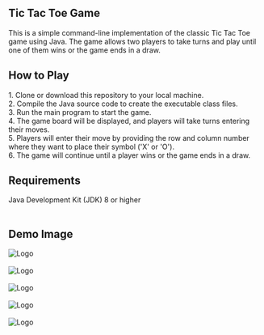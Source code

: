 <H2>Tic Tac Toe Game</H2>

This is a simple command-line implementation of the classic Tic Tac Toe game using Java. The game allows two players to take turns and play until one of them wins or the game ends in a draw.
 <br/>
     
<h2>How to Play</h2> 
1. Clone or download this repository to your local machine.  <br/>
2. Compile the Java source code to create the executable class files.  <br/>
3. Run the main program to start the game.  <br/>
4. The game board will be displayed, and players will take turns entering their moves.  <br/>
5. Players will enter their move by providing the row and column number where they want to place their symbol ('X' or 'O').  <br/>
6. The game will continue until a player wins or the game ends in a draw.  <br/>

<h2>Requirements</h2> 
Java Development Kit (JDK) 8 or higher  <br/>
 <br/>
  <h2>Demo Image</h2> 
 <img src="https://github.com/Amit0841/TicTacToe/assets/115461383/a18f9ec8-cfb3-4da4-8c4f-f31f3a2a739c" alt="Logo" >
 <br/>
  <br/>
 <img src="https://github.com/Amit0841/TicTacToe/assets/115461383/d192ed97-e739-4a62-a2cb-827a898b8762" alt="Logo" >
  <br/>
   <br/>
 <img src="https://github.com/Amit0841/TicTacToe/assets/115461383/2ea27768-6df4-4c22-a7c9-87e6cd50cfb4" alt="Logo" >
  <br/>
   <br/>
  <img src="https://github.com/Amit0841/TicTacToe/assets/115461383/c51fa364-620a-48c4-8847-77a0edf89756" alt="Logo" >
   <br/>
    <br/>
   <img src="https://github.com/Amit0841/TicTacToe/assets/115461383/9a1dc260-bc55-450b-8e97-1e861bc2c4ea" alt="Logo" >
